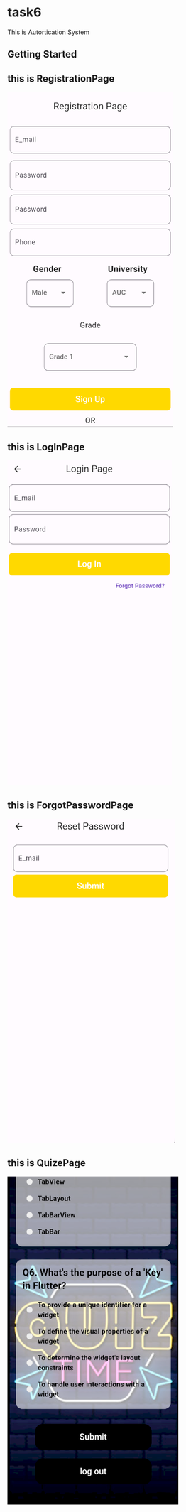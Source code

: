 # task6

This is Autortication System

## Getting Started

## this is RegistrationPage
![Project Logo](assets/ProjectImages/RegistrationPage.png)

## this is LogInPage
![Project Logo](assets/ProjectImages/LogInPage.png)

## this is ForgotPasswordPage
![Project Logo](assets/ProjectImages/ForgotPasswordPage.png)

## this is QuizePage
![Project Logo](assets/ProjectImages/QuizPage.png)
